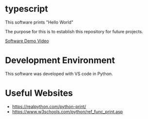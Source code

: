 # typescript

This software prints "Hello World"

The purpose for this is to establish this repository for future projects.

[Software Demo Video](http://youtube.link.goes.here)

# Development Environment

This software was developed with VS code in Python.

# Useful Websites
* https://realpython.com/python-print/
* https://www.w3schools.com/python/ref_func_print.asp
